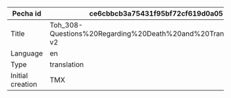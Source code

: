 |Pecha id | ce6cbbcb3a75431f95bf72cf619d0a05
| --- | --- 
|Title | Toh_308-Questions%20Regarding%20Death%20and%20Transmigration-v2 
|Language | en
|Type | translation
|Initial creation | TMX